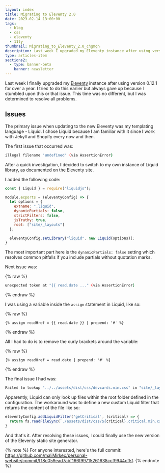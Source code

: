 ```yaml
---
layout: index
title: Migrating to Eleventy 2.0
date: 2023-02-14 13:00:00
tags:
  - blog
  - css
  - eleventy
  - 11ty
thumbnail: Migrating_to_Eleventy_2.0_chgmqn
description: Last week I upgraded my Eleventy instance after using version 0.12.1 for over a year. I was determined to resolve and document all problems during the process.
type: articles-item
sections2:
  - type: banner-beta
    banner: newsletter
---
```


Last week I finally upgraded my [Eleventy](https://www.11ty.dev/) instance after using version 0.12.1 for over a year. I tried to do this earlier but always gave up because I stumbled upon this or that issue. This time was no different, but I was determined to resolve all problems.

## Issues

The primary issue when updating to the new Eleventy was my templating language - Liquid. I chose Liquid because I am familiar with it since I work with Jekyll and Shopify every now and then.

The first issue that occurred was:

```bash
illegal filename "undefined" (via AssertionError)
```

After a quick investigation, I decided to switch to my own instance of Liquid library, as [documented on the Eleventy site](https://www.11ty.dev/docs/languages/liquid/#optional-set-your-own-library-instance).

I added the following code:

```js
const { Liquid } = require("liquidjs");

module.exports = (eleventyConfig) => {
  let options = {
    extname: ".liquid",
    dynamicPartials: false,
    strictFilters: false,
    jsTruthy: true,
    root: ["site/_layouts"]
  };

  eleventyConfig.setLibrary("liquid", new Liquid(options));
}
```

The most important part here is the `dynamicPartials: false` setting which resolves common pitfalls if you include partials without quotation marks.

Next issue was:

{% raw %}
```bash
unexpected token at "{{ read.date ..." (via AssertionError)
```
{% endraw %}

I was using a variable inside the `assign` statement in Liquid, like so:

{% raw %}
```liquid
{% assign readHref = {{ read.date }} | prepend: '#' %}
```
{% endraw %}

All I had to do is to remove the curly brackets around the variable:

{% raw %}
```liquid
{% assign readHref = read.date | prepend: '#' %}
```
{% endraw %}

The final issue I had was:

```bash
Failed to lookup "../../assets/dist/css/devcards.min.css" in "site/_layouts" (via Error)
```

Apparently, Liquid can only look up files within the root folder defined in the configuration. The workaround was to define a new custom Liquid filter that returns the content of the file like so:

```js
eleventyConfig.addLiquidFilter('getCritical', (critical) => {
  return fs.readFileSync(`./assets/dist/css/${critical}.critical.min.css`)
}
```

And that's it. After resolving these issues, I could finally use the new version of the Eleventy static site generator.

{% note %}
For anyone interested, here's the full commit: <https://github.com/maliMirkec/personal-website/commit/f18c059ead7abf166f99715261638ccf9944cf5f>.
{% endnote %}
